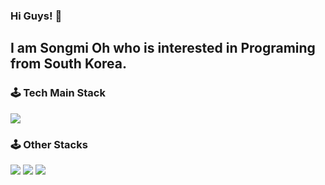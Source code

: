 ### Hi Guys! 👋

## I am Songmi Oh who is interested in Programing from South Korea.

### 🕹 Tech Main Stack

<img src="https://img.shields.io/badge/Swift-FA7343?style=flat&logo=Swift&logoColor=white"/>

### 🕹 Other Stacks

<img src="https://img.shields.io/badge/Python-3776AB?style=flat&logo=Python&logoColor=white"/> <img src="https://img.shields.io/badge/HTML-E34F26?style=flat&logo=HTML&logoColor=white"/> <img src="https://img.shields.io/badge/CSS-1572B6?style=flat&logo=CSS&logoColor=white"/>

